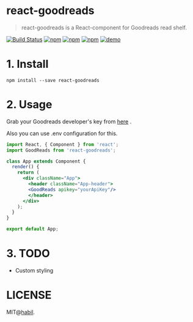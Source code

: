 # react-goodreads

> react-goodreads is a React-component for Goodreads read shelf.

[![Build Status](https://travis-ci.org/hustcc/react-goodreads.svg?branch=master)](https://travis-ci.org/habil/react-goodreads)
[![npm](https://img.shields.io/npm/v/react-adsense.svg)](https://www.npmjs.com/package/react-goodreads)
[![npm](https://img.shields.io/npm/dm/react-goodreads.svg)](https://www.npmjs.com/package/react-adsense)
[![npm](https://img.shields.io/npm/l/react-goodreads.svg)](https://www.npmjs.com/package/react-goodreads)
[![demo](https://img.shields.io/badge/LiveDemo-ClickHere-ff69b4.svg)](http://git.hust.cc/react-goodreads/)


# 1. Install

```shell
npm install --save react-goodreads
```

# 2. Usage

Grab your Goodreads developer's key from [here](https://www.goodreads.com/api/keys) .

Also you can use .env configuration for this.

```jsx
import React, { Component } from 'react';
import GoodReads from 'react-goodreads';

class App extends Component {
  render() {
    return (
      <div className="App">
        <header className="App-header">
        <GoodReads apikey="yourApiKey"/>
        </header>
      </div>
    );
  }
}

export default App;
```

# 3. TODO

 - Custom styling

# LICENSE

MIT@[habil](https://github.com/habil).

